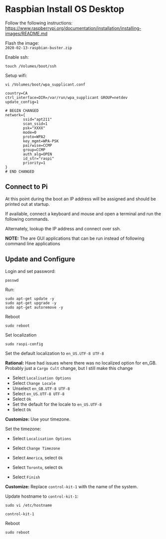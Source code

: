 # Raspbian Install OS Desktop

Follow the following instructions:  
https://www.raspberrypi.org/documentation/installation/installing-images/README.md

Flash the image:  
`2020-02-13-raspbian-buster.zip`

Enable ssh:

```
touch /Volumes/boot/ssh
```

Setup wifi:

```
vi /Volumes/boot/wpa_supplicant.conf
```

```
country=CA
ctrl_interface=DIR=/var/run/wpa_supplicant GROUP=netdev
update_config=1

# BEGIN CHANGED
network={
        ssid="apt211"
        scan_ssid=1
        psk="XXXX"
        mode=0
        proto=WPA2
        key_mgmt=WPA-PSK
        pairwise=CCMP
        group=CCMP
        auth_alg=OPEN
        id_str="raspi"
        priority=1
}
# END CHANGED
```


## Connect to Pi

At this point during the boot an IP address will be assigned and should be printed out at startup.

If available, connect a keyboard and mouse and open a terminal and run the following commands.

Alternately, lookup the IP address and connect over ssh.

**NOTE:** The are GUI applications that can be run instead of following command line applications


## Update and Configure

Login and set password:

```
passwd
```

Run:

```
sudo apt-get update -y
sudo apt-get upgrade -y
sudo apt-get autoremove -y
```

Reboot

```
sudo reboot
```

Set localization

```
sudo raspi-config
```

Set the default localization to `en_US.UTF-8 UTF-8`  

**Rational:** Have had issues where there was no localized option for en_GB.  Probably just a `Cargo Cult` change, but I still make this change

- Select `Localisation Options`  
- Select `Change Locale`  
- Unselect `en_GB.UTF-8 UTF-8`  
- Select `en_US.UTF-8 UTF-8`   
- Select `Ok`
- Set the default for the locale to `en_US.UTF-8`
- Select `Ok`

**Customize:** Use your timezone.

Set the timezone:  

- Select `Localisation Options`  
- Select `Change Timezone` 
- Select `America`, select `Ok`
- Select `Toronto`, select `Ok`

- Select `Finish`

**Customize:** Replace `control-kit-1` with the name of the system.

Update hostname to `control-kit-1`:

```
sudo vi /etc/hostname
```

```
control-kit-1
```

Reboot

```
sudo reboot
```

